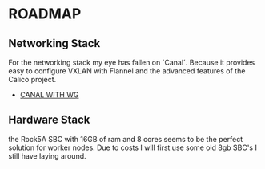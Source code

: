 # **ROADMAP**

## Networking Stack

For the networking stack my eye has fallen on ´Canal´. Because it provides easy to configure VXLAN with Flannel and the advanced features of the Calico project.

- [CANAL WITH WG](https://docs.tigera.io/calico/latest/network-policy/encrypt-cluster-pod-traffic#enable-wireguard-for-a-cluster)

## Hardware Stack

the Rock5A SBC with 16GB of ram and 8 cores seems to be the perfect solution for worker nodes. Due to costs I will first use some old 8gb SBC's I still have laying around.